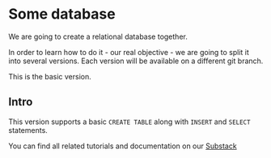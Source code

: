 # Some database

We are going to create a relational database together.

In order to learn how to do it - our real objective - we are going to split
it into several versions. Each version will be available on a different git branch.

This is the basic version.

## Intro

This version supports a basic `CREATE TABLE` along with `INSERT` and `SELECT` statements.

You can find all related tutorials and documentation on our [Substack](https://tiagoantao.substack.com/)
